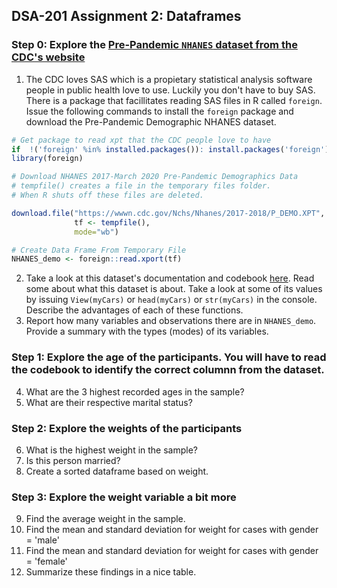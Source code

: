 DSA-201 Assignment 2: Dataframes
-------------------------------------------------------------------

### Step 0: Explore the [Pre-Pandemic `NHANES` dataset from the CDC's website](https://wwwn.cdc.gov/nchs/nhanes/continuousnhanes/default.aspx?cycle=2017-2020) 

1.  The CDC loves SAS which is a propietary statistical analysis software people in public health love to use. Luckily you don't have to buy SAS. There is a package that facillitates reading SAS files in R called `foreign`. Issue the following commands to install the `foreign` package and download the Pre-Pandemic Demographic NHANES dataset.

```r
# Get package to read xpt that the CDC people love to have 
if  !('foreign' %in% installed.packages()): install.packages('foreign')
library(foreign)

# Download NHANES 2017-March 2020 Pre-Pandemic Demographics Data
# tempfile() creates a file in the temporary files folder.
# When R shuts off these files are deleted.

download.file("https://wwwn.cdc.gov/Nchs/Nhanes/2017-2018/P_DEMO.XPT",
              tf <- tempfile(), 
              mode="wb")

# Create Data Frame From Temporary File
NHANES_demo <- foreign::read.xport(tf)
```
2. Take a look at this dataset's documentation and codebook [here](https://wwwn.cdc.gov/Nchs/Nhanes/2017-2018/P_DEMO.htm). Read some about what this dataset is about. Take a look at some of its values by issuing `View(myCars)` or `head(myCars)` or `str(myCars)` in the console. Describe the advantages of each of these functions.
3. Report how many variables and observations there are in `NHANES_demo`. Provide a summary with the types (modes) of its variables.

### Step 1: Explore the age of the participants. You will have to read the codebook to identify the correct columnn from the dataset.

4.  What are the 3 highest recorded ages in the sample?
5.  What are their respective marital status?

### Step 2: Explore the weights of the participants

6.  What is the highest weight in the sample?
7.  Is this person married?
8.  Create a sorted dataframe based on weight.

### Step 3: Explore the weight variable a bit more

9.  Find the average weight in the sample.
10.  Find the mean and standard deviation for weight for cases with gender = 'male'
11.  Find the mean and standard deviation for weight for cases with gender = 'female'
12.  Summarize these findings in a nice table.
